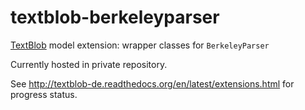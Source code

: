 textblob-berkeleyparser
=======================

[TextBlob](http://textblob.readthedocs.org/en/dev/) model extension: wrapper classes for ``BerkeleyParser``

Currently hosted in private repository.

See http://textblob-de.readthedocs.org/en/latest/extensions.html for progress status.
